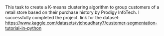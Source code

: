 This task to create a K-means clustering algorithm to group customers of a retail store based on their purchase history by Prodigy InfoTech.
I successfully completed the project.
link for the dataset: https://www.kaggle.com/datasets/vjchoudhary7/customer-segmentation-tutorial-in-python
